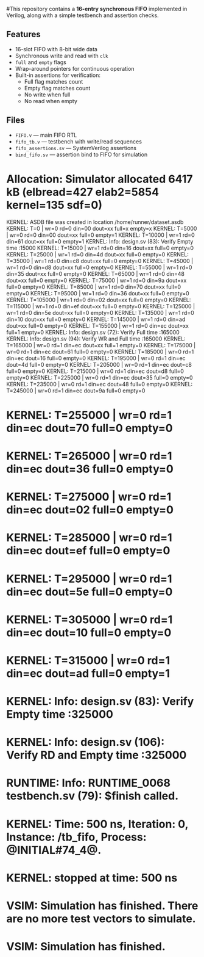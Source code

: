 #This repository contains a **16-entry synchronous FIFO** implemented in Verilog, along with a simple testbench and assertion checks.
## Features

- 16-slot FIFO with 8-bit wide data
- Synchronous write and read with `clk`
- `full` and `empty` flags
- Wrap-around pointers for continuous operation
- Built-in assertions for verification:
  - Full flag matches count
  - Empty flag matches count
  - No write when full
  - No read when empty

## Files

- `FIFO.v` — main FIFO RTL
- `fifo_tb.v` — testbench with write/read sequences
- `fifo_assertions.sv` — SystemVerilog assertions
- `bind_fifo.sv` — assertion bind to FIFO for simulation

 # Allocation: Simulator allocated 6417 kB (elbread=427 elab2=5854 kernel=135 sdf=0)
KERNEL: ASDB file was created in location /home/runner/dataset.asdb
KERNEL: T=0 | wr=0 rd=0 din=00 dout=xx full=x empty=x
KERNEL: T=5000 | wr=0 rd=0 din=00 dout=xx full=0 empty=1
KERNEL: T=10000 | wr=1 rd=0 din=61 dout=xx full=0 empty=1
KERNEL: Info: design.sv (83): Verify  Empty   time :15000
KERNEL: T=15000 | wr=1 rd=0 din=16 dout=xx full=0 empty=0
KERNEL: T=25000 | wr=1 rd=0 din=4d dout=xx full=0 empty=0
KERNEL: T=35000 | wr=1 rd=0 din=c8 dout=xx full=0 empty=0
KERNEL: T=45000 | wr=1 rd=0 din=d8 dout=xx full=0 empty=0
KERNEL: T=55000 | wr=1 rd=0 din=35 dout=xx full=0 empty=0
KERNEL: T=65000 | wr=1 rd=0 din=48 dout=xx full=0 empty=0
KERNEL: T=75000 | wr=1 rd=0 din=9a dout=xx full=0 empty=0
KERNEL: T=85000 | wr=1 rd=0 din=70 dout=xx full=0 empty=0
KERNEL: T=95000 | wr=1 rd=0 din=36 dout=xx full=0 empty=0
KERNEL: T=105000 | wr=1 rd=0 din=02 dout=xx full=0 empty=0
KERNEL: T=115000 | wr=1 rd=0 din=ef dout=xx full=0 empty=0
KERNEL: T=125000 | wr=1 rd=0 din=5e dout=xx full=0 empty=0
KERNEL: T=135000 | wr=1 rd=0 din=10 dout=xx full=0 empty=0
KERNEL: T=145000 | wr=1 rd=0 din=ad dout=xx full=0 empty=0
KERNEL: T=155000 | wr=1 rd=0 din=ec dout=xx full=1 empty=0
KERNEL: Info: design.sv (72): Verify  Full   time :165000
KERNEL: Info: design.sv (94): Verify WR and  Full   time :165000
KERNEL: T=165000 | wr=0 rd=1 din=ec dout=xx full=1 empty=0
KERNEL: T=175000 | wr=0 rd=1 din=ec dout=61 full=0 empty=0
KERNEL: T=185000 | wr=0 rd=1 din=ec dout=16 full=0 empty=0
KERNEL: T=195000 | wr=0 rd=1 din=ec dout=4d full=0 empty=0
KERNEL: T=205000 | wr=0 rd=1 din=ec dout=c8 full=0 empty=0
KERNEL: T=215000 | wr=0 rd=1 din=ec dout=d8 full=0 empty=0
KERNEL: T=225000 | wr=0 rd=1 din=ec dout=35 full=0 empty=0
KERNEL: T=235000 | wr=0 rd=1 din=ec dout=48 full=0 empty=0
KERNEL: T=245000 | wr=0 rd=1 din=ec dout=9a full=0 empty=0
# KERNEL: T=255000 | wr=0 rd=1 din=ec dout=70 full=0 empty=0
# KERNEL: T=265000 | wr=0 rd=1 din=ec dout=36 full=0 empty=0
# KERNEL: T=275000 | wr=0 rd=1 din=ec dout=02 full=0 empty=0
# KERNEL: T=285000 | wr=0 rd=1 din=ec dout=ef full=0 empty=0
# KERNEL: T=295000 | wr=0 rd=1 din=ec dout=5e full=0 empty=0
# KERNEL: T=305000 | wr=0 rd=1 din=ec dout=10 full=0 empty=0
# KERNEL: T=315000 | wr=0 rd=1 din=ec dout=ad full=0 empty=1
# KERNEL: Info: design.sv (83): Verify  Empty   time :325000
# KERNEL: Info: design.sv (106): Verify  RD and Empty   time :325000
# RUNTIME: Info: RUNTIME_0068 testbench.sv (79): $finish called.
# KERNEL: Time: 500 ns,  Iteration: 0,  Instance: /tb_fifo,  Process: @INITIAL#74_4@.
# KERNEL: stopped at time: 500 ns
# VSIM: Simulation has finished. There are no more test vectors to simulate.
# VSIM: Simulation has finished. 
  
